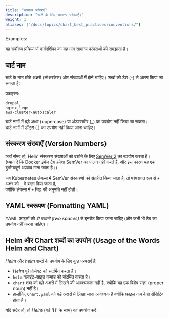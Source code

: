 ```yaml
---
title: "सामान्य परंपराएँ"
description: "चार्ट के लिए सामान्य परंपराएँ।"
weight: 1
aliases: ["/docs/topics/chart_best_practices/conventions/"]
---
```


Examples:

यह सर्वोत्तम प्रक्रियाओं मार्गदर्शिका का यह भाग सामान्य परंपराओं को समझाता है।

## चार्ट नाम

चार्ट के नाम छोटे अक्षरों (लोअरकेस) और संख्याओं में होने चाहिए। शब्दों को डैश (-) से अलग किया जा सकता है:

उदाहरण:

```
drupal
nginx-lego
aws-cluster-autoscaler
```

चार्ट नामों में बड़े अक्षर (uppercase) या अंडरस्कोर (_) का उपयोग नहीं किया जा सकता।  
चार्ट नामों में डॉट्स (.) का उपयोग नहीं किया जाना चाहिए।  

## संस्करण संख्याएँ (Version Numbers)  

जहाँ संभव हो, Helm संस्करण संख्याओं को दर्शाने के लिए [SemVer 2](https://semver.org) का उपयोग करता है।  
(ध्यान दें कि Docker इमेज टैग हमेशा SemVer का पालन नहीं करते हैं, और इस कारण यह एक दुर्भाग्यपूर्ण अपवाद माना जाता है।)  

जब Kubernetes लेबल्स में SemVer संस्करणों को संग्रहीत किया जाता है, तो परंपरागत रूप से `+` अक्षर को `_` में बदल दिया जाता है,  
क्योंकि लेबल्स में `+` चिह्न की अनुमति नहीं होती।  

## YAML स्वरूपण (Formatting YAML)  

YAML फ़ाइलों को _दो स्थानों (two spaces)_ से इनडेंट किया जाना चाहिए (और कभी भी टैब का उपयोग नहीं करना चाहिए)।  

## Helm और Chart शब्दों का उपयोग (Usage of the Words Helm and Chart)  

_Helm_ और _helm_ शब्दों के उपयोग के लिए कुछ परंपराएँ हैं:  

- _Helm_ पूरे प्रोजेक्ट को संदर्भित करता है।  
- `helm` क्लाइंट-साइड कमांड को संदर्भित करता है।  
- `chart` शब्द को बड़े अक्षरों में लिखने की आवश्यकता नहीं है, क्योंकि यह एक विशेष संज्ञा (proper noun) नहीं है।  
- हालाँकि, `Chart.yaml` को बड़े अक्षरों में लिखा जाना आवश्यक है क्योंकि फ़ाइल नाम केस सेंसिटिव होता है।  

यदि संदेह हो, तो _Helm_ (बड़े 'H' के साथ) का उपयोग करें।  
